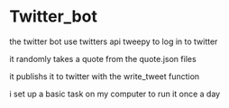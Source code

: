# Twitter_bot

the twitter bot use twitters api tweepy to log in to twitter

it randomly takes a quote from the quote.json files

it publishs it to twitter with the write_tweet function

i set up a basic task on my computer to run it once a day  
